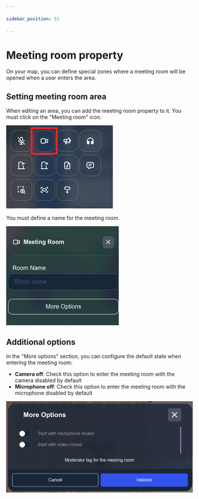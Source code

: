 ```yaml
---

sidebar_position: 51

---
```


# Meeting room property

On your map, you can define special zones where a meeting room will be opened when a user enters the area.

## Setting meeting room area

When editing an area, you can add the meeting room property to it. You must click on the "Meeting room" icon.

![](../../images/editor/meeting_room_property.png)

You must define a name for the meeting room.

![](../../images/editor/meeting_room_detail.png)


## Additional options

In the "More options" section, you can configure the default state when entering the meeting room:

- **Camera off**: Check this option to enter the meeting room with the camera disabled by default
- **Microphone off**: Check this option to enter the meeting room with the microphone disabled by default

![](../../images/editor/meeting_room_options.png)
